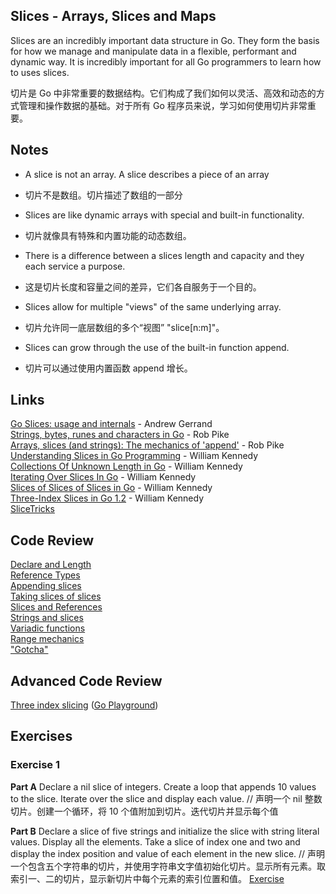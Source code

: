 ## Slices - Arrays, Slices and Maps

Slices are an incredibly important data structure in Go. They form the basis for how we manage and manipulate data in a flexible, performant and dynamic way. It is incredibly important for all Go programmers to learn how to uses slices.

切片是 Go 中非常重要的数据结构。它们构成了我们如何以灵活、高效和动态的方式管理和操作数据的基础。对于所有 Go 程序员来说，学习如何使用切片非常重要。

## Notes
* A slice is not an array. A slice describes a piece of an array
* 切片不是数组。切片描述了数组的一部分

* Slices are like dynamic arrays with special and built-in functionality.  
* 切片就像具有特殊和内置功能的动态数组。

* There is a difference between a slices length and capacity and they each service a purpose.
* 这是切片长度和容量之间的差异，它们各自服务于一个目的。

* Slices allow for multiple "views" of the same underlying array.
* 切片允许同一底层数组的多个“视图” "slice[n:m]"。

* Slices can grow through the use of the built-in function append.
* 切片可以通过使用内置函数 append 增长。

## Links

[Go Slices: usage and internals](https://blog.golang.org/go-slices-usage-and-internals) - Andrew Gerrand    
[Strings, bytes, runes and characters in Go](https://blog.golang.org/strings) - Rob Pike    
[Arrays, slices (and strings): The mechanics of 'append'](https://blog.golang.org/slices) - Rob Pike    
[Understanding Slices in Go Programming](https://www.ardanlabs.com/blog/2013/08/understanding-slices-in-go-programming.html) - William Kennedy    
[Collections Of Unknown Length in Go](https://www.ardanlabs.com/blog/2013/08/collections-of-unknown-length-in-go.html) - William Kennedy    
[Iterating Over Slices In Go](https://www.ardanlabs.com/blog/2013/09/iterating-over-slices-in-go.html) - William Kennedy    
[Slices of Slices of Slices in Go](https://www.ardanlabs.com/blog/2013/09/slices-of-slices-of-slices-in-go.html) - William Kennedy    
[Three-Index Slices in Go 1.2](https://www.ardanlabs.com/blog/2013/12/three-index-slices-in-go-12.html) - William Kennedy    
[SliceTricks](https://github.com/golang/go/wiki/SliceTricks)

## Code Review

[Declare and Length](example/declaration/declaration.go)  
[Reference Types](example/reference_type/reference_type.go)  
[Appending slices](example/append/append.go)  
[Taking slices of slices](example/slice_of_slice/sliceOfSlice.go)  
[Slices and References](example/share_reference/share_reference.go)  
[Strings and slices](example/string_slice/string_slice.go)  
[Variadic functions](example/variadic_function/variadic_function.go)  
[Range mechanics](example/range_mechanics/range_mechanics.go)  
["Gotcha"](example/gotcha/gotcha.go)  

## Advanced Code Review

[Three index slicing](advanced/example1/example1.go) ([Go Playground](https://play.golang.org/p/2CM_LPBnfIR))

## Exercises

### Exercise 1

**Part A** Declare a nil slice of integers. Create a loop that appends 10 values to the slice. Iterate over the slice and display each value.
// 声明一个 nil 整数切片。创建一个循环，将 10 个值附加到切片。迭代切片并显示每个值

**Part B** Declare a slice of five strings and initialize the slice with string literal values. Display all the elements. Take a slice of index one and two and display the index position and value of each element in the new slice.
// 声明一个包含五个字符串的切片，并使用字符串文字值初始化切片。显示所有元素。取索引一、二的切片，显示新切片中每个元素的索引位置和值。
[Exercise](exercise/exercise.go)
